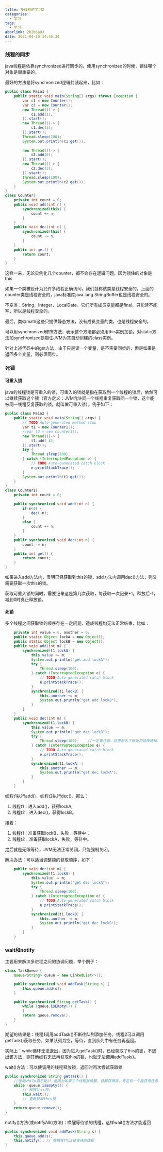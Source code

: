 ```yaml
---
title: 多线程的学习2
categories:
  - 学习
tags:
  - 学习
abbrlink: 2b2b6a93
date: 2021-04-20 14:49:34
---
```


### 线程的同步

java线程是依靠synchronized进行同步的，使用synchronized的时候，锁住哪个对象是很重要的。

最好的方法是将synchronized逻辑封装起来，<!--more-->比如：

```java
public class Main1 {
    public static void main(String[] args) throws Exception {
    	var c1 = new Counter();
    	var c2 = new Counter();
    	new Thread(()-> {
    		c1.add(1);
    	}).start();
    	new Thread(()-> {
    		c1.dec(3);
    	}).start();
    	Thread.sleep(100);
    	System.out.println(c1.get());
    	
    	new Thread(()-> {
    		c2.add(6);
    	}).start();
    	new Thread(()-> {
    		c2.dec(3);
    	}).start();
    	Thread.sleep(100);
    	System.out.println(c2.get());
    }
}
class Counter{
	private int count = 0;
	public void add(int n) {
		synchronized(this) {
			count += n;
		}
	}
	public void dec(int n) {
		synchronized(this) {
			count -= n;
		}
	}
	public int get() {
		return count;
	}
}


```

这样一来，无论实例化几个counter，都不会存在逻辑问题，因为锁住的对象是this

如果一个类被设计为允许多线程正确访问，我们就称该类是线程安全的，上面的counter类是线程安全的，java标准库java.lang.StringBuffer也是线程安全的。

不变类：String，Integer，LocalDate，它们所有成员变量都是final，只能读不能写，所以是线程安全的。

最后。类似math这些只提供静态方法，没有成员变量的类，也是线程安全的。

可以用synchronized修饰方法，表示整个方法都必须用this实例加锁。对static方法加synchronized是锁住JVM为其自动创建的class实例。

针对上述代码中的get方法，由于只是读一个变量，是不需要同步的，但是如果是返回多个变量，则必须同步。

### 死锁

#### 可重入锁

java的线程锁是可重入的锁，可重入的锁就是指在获取到一个线程的锁后，依然可以继续获取这个锁（官方定义：JVM允许同一个线程重复获取同一个锁，这个能被同一线程反复获取的锁，就叫做可重入锁）。例子如下：

```java
public class Main2 {
	public static void main(String[] args) {
		// TODO Auto-generated method stub
		var t1 = new Counter1();
		//var t2 = new Counter1();
		new Thread(()-> {
			t1.add(-4);
		}).start();
		try {
			Thread.sleep(100);
		} catch (InterruptedException e) {
			// TODO Auto-generated catch block
			e.printStackTrace();
		}
		System.out.println(t1.get());
	}
}
class Counter1{
	private int count = 0;
	
	public synchronized void add(int n) {
		if(n<0) {
			dec(-n);
		}
		else {
			count += n;
		}
	}
	public synchronized void dec(int n) {
		count -= n;
	}
	public int get() {
		return count;
	}
}
```

如果进入add方法内，表明已经获取到this的锁，add方法内调用dec()方法，则又需要获取一次this的锁。

获取可重入锁的同时，需要记录这是第几次获取，每获取一次记录+1，释放后-1，减到0时真正释放锁。

#### 死锁

多个线程之间获取锁的顺序存在一定问题，造成线程均无法正常结束，比如：

```java
	private int value = 0, another = 0;
	public static Object lockA = new Object();
	public static Object lockB = new Object();
	public void add(int m) {
		synchronized(t1.lockA) {
			this.value += m;
			System.out.println("get add lockA");
			try {
				Thread.sleep(100);
			} catch (InterruptedException e) {
				// TODO Auto-generated catch block
				e.printStackTrace();
			}
			synchronized(t1.lockB) {
				this.another += m;
				System.out.println("get add lockB");
			}
		}
	}
	public void dec(int m) {
		synchronized(t1.lockB) {
			this.value -= m;
			System.out.println("get dec lockB");
			try {
				Thread.sleep(100);    //一定要注意，这里是为了避免将锁快速释放
			} catch (InterruptedException e) {
				// TODO Auto-generated catch block
				e.printStackTrace();
			}
			synchronized(t1.lockA) {
				this.another -= m;
				System.out.println("get dec lockA");
			}
		}
	}
```

线程t1执行add()，线程t2执行dec()，那么：

1. 线程t1：进入add()，获得lockA;
2. 线程t2：进入dec()，获得lockB。

接着：

1. 线程t1：准备获取lockB，失败，等待中；
2. 线程t2：准备获取lockA，失败，等待中。

之后就是无限等待，JVM无法正常关闭，只能强制关闭。

解决办法：可以适当调整锁的获取顺序，如下：

```java
	public void dec(int m) {
		synchronized(t1.lockA) {
			this.value -= m;
			System.out.println("get dec lockA");
			try {
				Thread.sleep(100);
			} catch (InterruptedException e) {
				// TODO Auto-generated catch block
				e.printStackTrace();
			}
			synchronized(t1.lockB) {
				this.another -= m;
				System.out.println("get dec lockB");
			}
		}
	}
```

### wait和notify

主要用来解决多进程之间的协调问题，举个例子：

```java
class TaskQueue {
    Queue<String> queue = new LinkedList<>();

    public synchronized void addTask(String s) {
        this.queue.add(s);
    }

    public synchronized String getTask() {
        while (queue.isEmpty()) {
        }
        return queue.remove();
    }
}
```

期望的结果是：线程1调用addTask()不断往队列添加任务，线程2可以调用getTask()获取任务，如果队列为空，等待，直到队列中有任务再返回。

实际上：while循环无法退出，因为进入getTask()时，已经获取了this的锁，不退出该方法，则其他线程无法再获取this的锁，也就无法调用addTask()。

wait()方法：可以使调用的线程释放锁，返回时再次尝试获取锁

```java
public synchronized String getTask() {
    //使用while而不是if,是因为如果三个线程被唤醒，且都获得锁，肯定有一个能获得任务，另外两个可能依旧没法获得任务
    while (queue.isEmpty()) {
        // 释放this锁:
        this.wait();
        // 重新获取this锁
    }
    return queue.remove();
}
```

notify()方法(或notifyAll()方法)：唤醒等待锁的线程，这样wait()方法才能返回

```java
public synchronized void addTask(String s) {
    this.queue.add(s);
    this.notify(); // 唤醒在this锁等待的线程
}
```

<img src="https://cdn.makiru.top/images/image-20210420233305922.png" alt="" style="zoom:50%;" />


